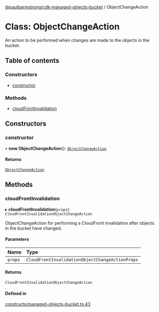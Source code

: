 [@paulbarmstrong/cdk-managed-objects-bucket](../index.md) / ObjectChangeAction

# Class: ObjectChangeAction

An action to be performed when changes are made to the objects in the bucket.

## Table of contents

### Constructors

- [constructor](ObjectChangeAction.md#constructor)

### Methods

- [cloudFrontInvalidation](ObjectChangeAction.md#cloudfrontinvalidation)

## Constructors

### constructor

• **new ObjectChangeAction**(): [`ObjectChangeAction`](ObjectChangeAction.md)

#### Returns

[`ObjectChangeAction`](ObjectChangeAction.md)

## Methods

### cloudFrontInvalidation

▸ **cloudFrontInvalidation**(`props`): `CloudFrontInvalidationObjectChangeAction`

ObjectChangeAction for performing a CloudFront invalidation after objects
in the bucket have changed.

#### Parameters

| Name | Type |
| :------ | :------ |
| `props` | `CloudFrontInvalidationObjectChangeActionProps` |

#### Returns

`CloudFrontInvalidationObjectChangeAction`

#### Defined in

[constructs/managed-objects-bucket.ts:43](https://github.com/paulbarmstrong/cdk-managed-objects-bucket/blob/main/lib/constructs/managed-objects-bucket.ts#L43)
